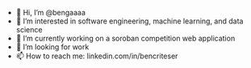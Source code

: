 - 👋 Hi, I’m @bengaaaa
- 👀 I’m interested in software engineering, machine learning, and data science
- 🌱 I’m currently working on a soroban competition web application
- 💞️ I’m looking for work
- 📫 How to reach me: linkedin.com/in/bencriteser
